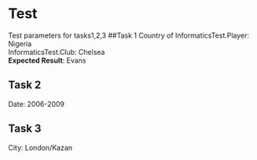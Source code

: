 # Test
Test parameters for tasks1,2,3
##Task 1
Country of InformaticsTest.Player: Nigeria \
InformaticsTest.Club: Chelsea \
**Expected Result**: Evans

## Task 2
Date: 2006-2009

## Task 3
City: London/Kazan